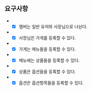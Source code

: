 ## 요구사항

- -[x] 멤버는 일반 유저와 사장님으로 나뉜다.
- -[x] 사장님은 가게를 등록할 수 있다.
- -[x] 가게는 메뉴들을 등록할 수 있다.
- -[x] 메뉴에는 상품들을 등록할 수 있다.
- -[x] 상품은 옵션들을 등록할 수 있다.
- -[x] 옵션은 옵션항목들을 등록할 수 있다.
